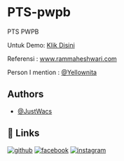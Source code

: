 # PTS-pwpb
PTS PWPB

Untuk Demo: <a href="https://justwacs.github.io/PTS-pwpb" target="_blank">Klik Disini</a>

Referensi : www.rammaheshwari.com

Person I mention : [@Yellownita](https://github.com/yellownita)


## Authors

- [@JustWacs](https://www.github.com/JustWacs)


## 🔗 Links
[![github](https://img.shields.io/badge/github-000?style=for-the-badge&logo=github&logoColor=white)](https://github.com/JustWacs)
[![facebook](https://img.shields.io/badge/facebook-0A66C2?style=for-the-badge&logo=facebook&logoColor=white)](https://web.facebook.com/profile.php?id=100022443613871)
[![instagram](https://img.shields.io/badge/instagram-1DA1F2?style=for-the-badge&logo=instagram&logoColor=white)](https://www.instagram.com/carlittosz_)
